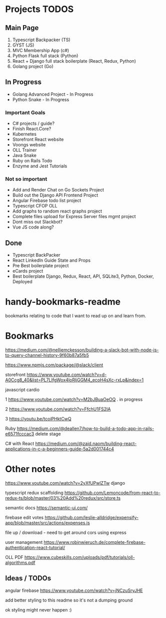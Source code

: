 # Projects TODOS

## Main Page
1. Typescript Backpacker (TS)
2. GYST (JS)
3. MVC Membership App (c#)
4. Python Flask full stack (Python)
5. React + Django full stack boilerplate (React, Redux, Python)
6. Golang project (Go)

## In Progress
- Golang Advanced Project - In Progress
- Python Snake - In Progress

### Important Goals
- C# projects / guide?
- Finish React.Core?
- Kubernetes 
- Storefront React website
- Voongs website
- OLL Trainer
- Java Snake
- Ruby on Rails Todo
- Enzyme and Jest Tutorials

### Not so important
- Add and Render Chat on Go Sockets Project
- Build out the Django API Frontend Project 
- Angular Firebase todo list project
- Typescript CFOP OLL 
- Add graphs to random react graphs project
- Complete files upload for Express Server files mgmt project
- Dont miss out Slackbot?
- Vue JS code along?

## Done
- Typescript BackPacker
- React LinkedIn Guide State and Props
- Pre Best boilerplate project
- eCards project
- Best boilerplate Django, Redux, React, API, SQLite3, Python, Docker, Deployed


# handy-bookmarks-readme
bookmarks relating to code that I want to read up on and learn from.

# Bookmarks

https://medium.com/@nelliemckesson/building-a-slack-bot-with-node-js-to-query-channel-history-9f60b87a5fb5

https://www.npmjs.com/package/@slack/client

storefront 
https://www.youtube.com/watch?v=d-A0Ccg8_40&list=PL7LIfgWox4loRljGGM4_ecoH4sXc-rxLp&index=1

javascript cardio

1 https://www.youtube.com/watch?v=M2bJBuaOeOQ . in progress

2 https://www.youtube.com/watch?v=FfchU1FS2IA

3 https://youtu.be/tcoiPHktCwQ

Ruby
https://medium.com/@deallen7/how-to-build-a-todo-app-in-rails-e6571fcccac3 delete stage

C# with React
https://medium.com/@zaid.naom/building-react-applications-in-c-a-beginners-guide-5a2d001744c4

# Other notes

https://www.youtube.com/watch?v=2yXfUPwlZTw
django

typescript redux scaffolding
https://github.com/Lemoncode/from-react-to-redux-ts/blob/master/03%20Add%20redux/src/store.ts


semantic docs 
https://semantic-ui.com/


firebase edit votes 
https://github.com/leslie-alldridge/expensify-app/blob/master/src/actions/expenses.js

file up / download - need to get around cors using express

user management
https://www.robinwieruch.de/complete-firebase-authentication-react-tutorial/

OLL PDF
https://www.cubeskills.com/uploads/pdf/tutorials/oll-algorithms.pdf

## Ideas / TODOs 

angular firebase
https://www.youtube.com/watch?v=jNCzuSryJHE

add better styling to this readme so it's not a dumping ground

ok styling might never happen :)
